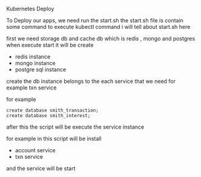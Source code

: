 Kubernetes Deploy

To Deploy our apps, we need run the start.sh
the start.sh file is contain some command to execute kubectl command
i will tell about start.sh here

first we need storage db and cache db which is redis , mongo and postgres
when execute start
it will be create

- redis instance
- mongo instance
- postgre sql instance

create the db instance belongs to the each service that we need
for example txn service

for example

```
create database smith_transaction;
create database smith_interest;
```

after this the script will be execute the service instance

for example in this script
will be install
- account service
- txn service

and the service will be start
